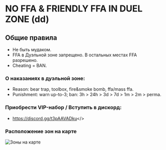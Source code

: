 # **NO FFA & FRIENDLY FFA IN DUEL ZONE (dd)**

## **Общие правила**
- Не быть мудаком.
- FFA в Дуэльной зоне запрещено. В остальных местах FFA разрешено.
- Cheating = BAN.

### **О наказаниях в дуэльной зоне:**
- Reason: bear trap, toolbox, fire&smoke bomb, ffa/mass ffa.
- Punishment: warn up-to-3; ban: 3h > 24h > 3d > 7d > 1m > 2m > perma.

### Приобрести VIP-набор / Вступить в дискорд:
- <a id="Перейти в дискорд сообщества">https://discord.gg/t3pAAVADku</>

### Расположение зон на карте
![Зоны на карте](https://i.imgur.com/AyE0Mtu.jpeg)
